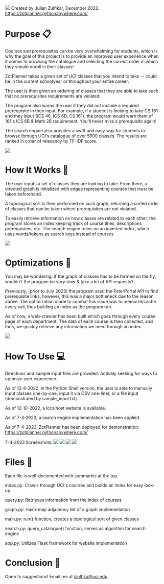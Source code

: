 ![](https://github.com/julian-z/ZotPlanner/blob/main/static/images/zotplannerlogo.png)
Created by Julian Zulfikar, December 2022.
https://zotplanner.pythonanywhere.com/

# Purpose 📋
Courses and prerequisites can be very overwhelming for students, which is why the goal of this project is to provide an improved user experience when it comes to browsing the catalogue and selecting the correct order in which they should enroll in their classes!

ZotPlanner takes a given set of UCI classes that you intend to take -- could be in the current schoolyear or throughout your entire career.

The user is then given an ordering of classes that they are able to take such that no prerequisites requirements are violated.

The program also warns the user if they did not include a required prerequisite in their input. For example, if a student is looking to take CS 161 and they input {ICS 46, ICS 6D, CS 161}, the program would warn them of 161's ICS 6B & Math 2B requirement. You'll never miss a prerequisite again!

The search engine also provides a swift and easy way for students to browse through UCI's catalogue of over 5900 classes. The results are ranked in order of relevancy by TF-IDF score.

![](https://github.com/julian-z/ZotPlanner/blob/main/images/zotplanner.gif)

# How It Works 🧠
The user inputs a set of classes they are looking to take. From there, a directed graph is initialized with edges representing courses that must be taken beforehand.

A topological sort is then performed on such graph, returning a sorted order of classes that can be taken where prerequisites are not violated.

To easily retrieve information on how classes are related to each other, the program stores an index keeping track of course titles, descriptions, prerequisites, etc. The search engine relies on an inverted index, which uses words/tokens as search keys instead of courses.

![](https://github.com/julian-z/ZotPlanner/blob/main/images/topologicalsort.gif)

# Optimizations 🚀
You may be wondering: if the graph of classes has to be formed on the fly, wouldn't the program be very slow & take a lot of API requests?

Previously, (prior to July 2023) the program used the PeterPortal API to find prerequisite links, however, this was a major bottleneck due to the reason above. The optimization made to combat this issue was to memoize/cache every call, thus building an index as the program ran.

As of now, a web-crawler has been built which goes through every course page of each department. The data of each course is then collected, and thus, we quickly retrieve any information we need through an index.

![](https://github.com/julian-z/ZotPlanner/blob/main/images/runtime_comparison.png)

# How To Use 💻
Directions and sample input files are provided. Actively seeking for ways to optimize user experience.

As of 12-8-2022, in the Python Shell version, the user is able to manually input classes one-by-one, input it via CSV one-liner, or a file input (demonstrated by sample_input.txt).

As of 12-10-2022, a localhost website is available.

As of 7-3-2023, a search engine implementation has been applied.

As of 7-4-2023, ZotPlanner has been deployed for demonstration: https://zotplanner.pythonanywhere.com/

7-4-2023 Screenshots:
![](https://github.com/julian-z/ZotPlanner/blob/main/images/1.png)
![](https://github.com/julian-z/ZotPlanner/blob/main/images/2.png)
![](https://github.com/julian-z/ZotPlanner/blob/main/images/3.png)
![](https://github.com/julian-z/ZotPlanner/blob/main/images/4.png)

# Files 📁
Each file is well-documented with summaries at the top.

index.py: Crawls through UCI's courses and builds an index for easy look-up

query.py: Retrieves information from the index of courses

graph.py: Hash-map adjacency list of a graph implementation

main.py: run() function, creates a topological sort of given classes

search.py: query_catalogue() function, serves as algorithm for search engine

app.py: Utilizes Flask framework for website implementation

# Conclusion 👋
Open to suggestions! Email me at jzulfika@uci.edu
